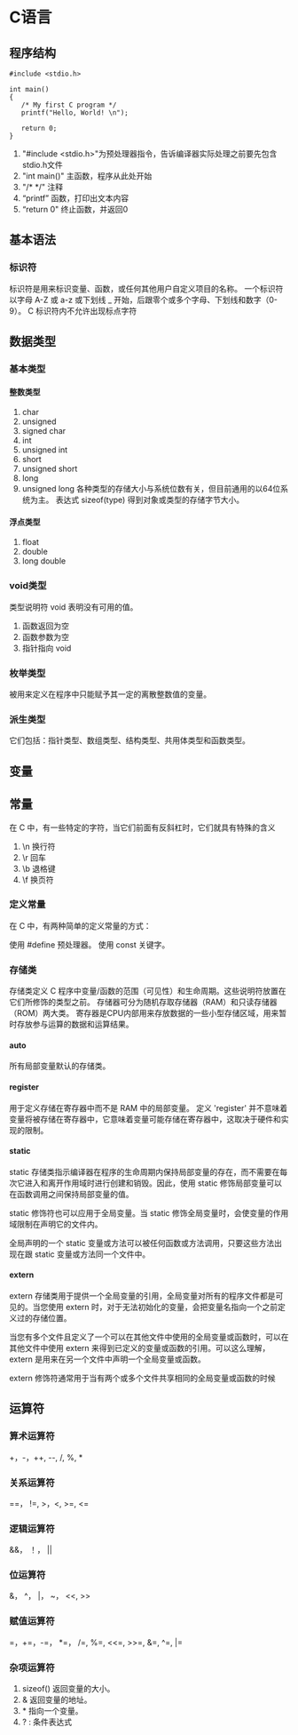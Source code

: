 # C语言

## 程序结构
```
#include <stdio.h>
 
int main()
{
   /* My first C program */
   printf("Hello, World! \n");
   
   return 0;
}
```
1. "#include <stdio.h>"为预处理器指令，告诉编译器实际处理之前要先包含stdio.h文件
2. "int main()" 主函数，程序从此处开始
3. "/* */" 注释
4. “printf” 函数，打印出文本内容
5. “return 0" 终止函数，并返回0

## 基本语法

### 标识符
标识符是用来标识变量、函数，或任何其他用户自定义项目的名称。 
一个标识符以字母 A-Z 或 a-z 或下划线 _ 开始，后跟零个或多个字母、下划线和数字（0-9）。 
C 标识符内不允许出现标点字符

## 数据类型

### 基本类型

#### 整数类型
1. char 
2. unsigned 
3. signed char 
4. int
5. unsigned int 
6. short 
7. unsigned short 
8. long 
9. unsigned long
各种类型的存储大小与系统位数有关，但目前通用的以64位系统为主。 
表达式 sizeof(type) 得到对象或类型的存储字节大小。
#### 浮点类型
1. float
2. double
3. long double
### void类型
类型说明符 void 表明没有可用的值。
1. 函数返回为空
2. 函数参数为空
3. 指针指向 void
### 枚举类型
被用来定义在程序中只能赋予其一定的离散整数值的变量。
### 派生类型
它们包括：指针类型、数组类型、结构类型、共用体类型和函数类型。

## 变量
## 常量
在 C 中，有一些特定的字符，当它们前面有反斜杠时，它们就具有特殊的含义
1. \n	换行符
2. \r	回车
3. \b	退格键
4. \f	换页符

### 定义常量
在 C 中，有两种简单的定义常量的方式：

使用 #define 预处理器。
使用 const 关键字。

### 存储类
存储类定义 C 程序中变量/函数的范围（可见性）和生命周期。这些说明符放置在它们所修饰的类型之前。 
存储器可分为随机存取存储器（RAM）和只读存储器（ROM）两大类。 
寄存器是CPU内部用来存放数据的一些小型存储区域，用来暂时存放参与运算的数据和运算结果。
#### auto
所有局部变量默认的存储类。
#### register
用于定义存储在寄存器中而不是 RAM 中的局部变量。 
定义 'register' 并不意味着变量将被存储在寄存器中，它意味着变量可能存储在寄存器中，这取决于硬件和实现的限制。
#### static
static 存储类指示编译器在程序的生命周期内保持局部变量的存在，而不需要在每次它进入和离开作用域时进行创建和销毁。因此，使用 static 修饰局部变量可以在函数调用之间保持局部变量的值。

static 修饰符也可以应用于全局变量。当 static 修饰全局变量时，会使变量的作用域限制在声明它的文件内。

全局声明的一个 static 变量或方法可以被任何函数或方法调用，只要这些方法出现在跟 static 变量或方法同一个文件中。
#### extern
extern 存储类用于提供一个全局变量的引用，全局变量对所有的程序文件都是可见的。当您使用 extern 时，对于无法初始化的变量，会把变量名指向一个之前定义过的存储位置。

当您有多个文件且定义了一个可以在其他文件中使用的全局变量或函数时，可以在其他文件中使用 extern 来得到已定义的变量或函数的引用。可以这么理解，extern 是用来在另一个文件中声明一个全局变量或函数。

extern 修饰符通常用于当有两个或多个文件共享相同的全局变量或函数的时候

## 运算符

### 算术运算符
+，-，++, --, /, %, *
### 关系运算符
==， !=, >，<, >=, <= 
### 逻辑运算符
&&， ！， ||
### 位运算符
&， ^， |， ~， <<, >>
### 赋值运算符
=，+=，-=， *=， /=, %=, <<=, >>=, &=, ^=, |=
### 杂项运算符
1. sizeof()	返回变量的大小。
2. &	返回变量的地址。
3. &#42;	指向一个变量。
4. ? :	条件表达式